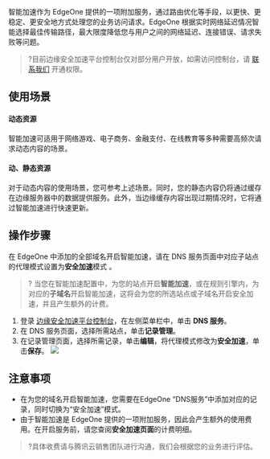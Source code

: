 智能加速作为 EdgeOne 提供的一项附加服务，通过路由优化等手段，以更快、更稳定、更安全地方式处理您的业务访问请求。EdgeOne 根据实时网络延迟情况智能选择最佳传输路径，最大限度降低您与用户之间的网络延迟、连接错误、请求失败等问题。
>?目前边缘安全加速平台控制台仅对部分用户开放，如需访问控制台，请 [联系我们](https://cloud.tencent.com/online-service) 开通权限。
>
## 使用场景

#### 动态资源
智能加速可适用于网络游戏、电子商务、金融支付、在线教育等多种需要高频次请求动态内容的场景。

#### 动、静态资源
对于动态内容的使用场景，您可参考上述场景。同时，您的静态内容仍将通过缓存在边缘服务器中的数据提供服务。此外，当边缘缓存内容出现过期情况时，它将通过智能加速进行快速更新。

## 操作步骤
在 EdgeOne 中添加的全部域名开启智能加速，请在 DNS 服务页面中对应子站点的代理模式设置为**安全加速**模式 。
>? 当您在智能加速配置中，为您的站点开启**智能加速**，或在规则引擎内，为对应的**子域名**开启智能加速，这将会为您的所选站点或子域名开启安全加速，并且产生额外的计费。
>
1. 登录 [边缘安全加速平台控制台](https://console.cloud.tencent.com/teo)，在左侧菜单栏中，单击 **DNS 服务**。
2. 在 DNS 服务页面，选择所需站点，单击**记录管理**。
3. 在记录管理页面，选择所需记录，单击**编辑**，将代理模式修改为**安全加速**，单击**保存**。
![](https://qcloudimg.tencent-cloud.cn/raw/8d817c89296a225d8d47865a980bac71.png)

## 注意事项
- 在为您的域名开启智能加速，您需要在EdgeOne “DNS服务”中添加对应的记录，同时切换为“安全加速”模式。
- 由于智能加速是 EdgeOne 提供的一项附加服务，因此会产生额外的使用费用。在开启服务前，请您查阅**安全加速页面**的计费明细。
>?具体收费请与腾讯云销售团队进行沟通，我们会根据您的业务进行评估。
